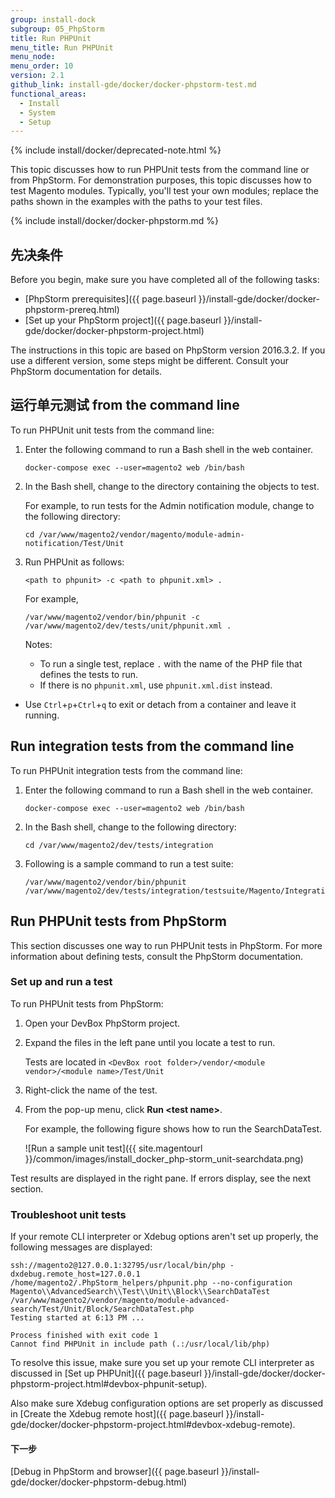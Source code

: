 ```yaml
---
group: install-dock
subgroup: 05_PhpStorm
title: Run PHPUnit
menu_title: Run PHPUnit
menu_node:
menu_order: 10
version: 2.1
github_link: install-gde/docker/docker-phpstorm-test.md
functional_areas:
  - Install
  - System
  - Setup
---
```


{% include install/docker/deprecated-note.html %}

This topic discusses how to run PHPUnit tests from the command line or from PhpStorm.
For demonstration purposes, this topic discusses how to test Magento modules.
Typically, you'll test your own modules; replace the paths shown in the examples with the paths to your test files.

{% include install/docker/docker-phpstorm.md %}

## 先决条件
Before you begin, make sure you have completed all of the following tasks:

*	[PhpStorm prerequisites]({{ page.baseurl }}/install-gde/docker/docker-phpstorm-prereq.html)
*	[Set up your PhpStorm project]({{ page.baseurl }}/install-gde/docker/docker-phpstorm-project.html)

<div class="bs-callout bs-callout-info" markdown="1">
The instructions in this topic are based on PhpStorm version 2016.3.2.
If you use a different version, some steps might be different.
Consult your PhpStorm documentation for details.
</div>

## 运行单元测试 from the command line
To run PHPUnit unit tests from the command line:

1.	Enter the following command to run a Bash shell in the web container.

		docker-compose exec --user=magento2 web /bin/bash
2.	In the Bash shell, change to the directory containing the objects to test.

	For example, to run tests for the Admin notification module, change to the following directory:

		cd /var/www/magento2/vendor/magento/module-admin-notification/Test/Unit
3.	Run PHPUnit as follows:

		<path to phpunit> -c <path to phpunit.xml> .

	For example,

		/var/www/magento2/vendor/bin/phpunit -c /var/www/magento2/dev/tests/unit/phpunit.xml .

	Notes:

	*	To run a single test, replace `.` with the name of the PHP file that defines the tests to run.
	*	If there is no `phpunit.xml`, use `phpunit.xml.dist` instead.
  *	Use `Ctrl`+`p`+`Ctrl`+`q` to exit or detach from a container and leave it running.

## Run integration tests from the command line
To run PHPUnit integration tests from the command line:

1.	Enter the following command to run a Bash shell in the web container.

		docker-compose exec --user=magento2 web /bin/bash
2.	In the Bash shell, change to the following directory:

		cd /var/www/magento2/dev/tests/integration 
3.	Following is a sample command to run a test suite:

		/var/www/magento2/vendor/bin/phpunit /var/www/magento2/dev/tests/integration/testsuite/Magento/Integration/Model/Config/Integration

## Run PHPUnit tests from PhpStorm
This section discusses one way to run PHPUnit tests in PhpStorm.
For more information about defining tests, consult the PhpStorm documentation.

### Set up and run a test
To run PHPUnit tests from PhpStorm:

1.	Open your DevBox PhpStorm project.
2.	Expand the files in the left pane until you locate a test to run.

	Tests are located in `<DevBox root folder>/vendor/<module vendor>/<module name>/Test/Unit`
3.	Right-click the name of the test.
4.	From the pop-up menu, click **Run &lt;test name>**.

	For example, the following figure shows how to run the SearchDataTest.

	![Run a sample unit test]({{ site.magentourl }}/common/images/install_docker_php-storm_unit-searchdata.png)

Test results are displayed in the right pane.
If errors display, see the next section.

### Troubleshoot unit tests
If your remote CLI interpreter or Xdebug options aren't set up properly, the following messages are displayed:

	ssh://magento2@127.0.0.1:32795/usr/local/bin/php -dxdebug.remote_host=127.0.0.1 /home/magento2/.PhpStorm_helpers/phpunit.php --no-configuration Magento\\AdvancedSearch\\Test\\Unit\\Block\\SearchDataTest /var/www/magento2/vendor/magento/module-advanced-search/Test/Unit/Block/SearchDataTest.php
	Testing started at 6:13 PM ...

	Process finished with exit code 1
	Cannot find PHPUnit in include path (.:/usr/local/lib/php)

To resolve this issue, make sure you set up your remote CLI interpreter as discussed in [Set up PHPUnit]({{ page.baseurl }}/install-gde/docker/docker-phpstorm-project.html#devbox-phpunit-setup).

Also make sure Xdebug configuration options are set properly as discussed in [Create the Xdebug remote host]({{ page.baseurl }}/install-gde/docker/docker-phpstorm-project.html#devbox-xdebug-remote).

#### 下一步

[Debug in PhpStorm and browser]({{ page.baseurl }}/install-gde/docker/docker-phpstorm-debug.html)
